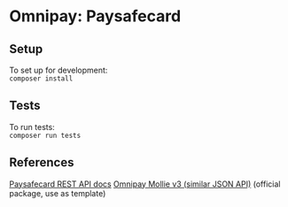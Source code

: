# Omnipay: Paysafecard

## Setup
To set up for development:  
`composer install`

## Tests
To run tests:  
`composer run tests`

## References
[Paysafecard REST API docs](https://www.paysafecard.com/fileadmin/api/#/reference/payment-process/initiating-a-payment?console=1)
[Omnipay Mollie v3 (similar JSON API)](https://github.com/thephpleague/omnipay-mollie) (official package, use as template)
